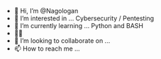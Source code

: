 - 👋 Hi, I’m @Nagologan
- 👀 I’m interested in ... Cybersecurity / Pentesting 
- 🌱 I’m currently learning ... Python and BASH
- :technologist: 
- 💞️ I’m looking to collaborate on ... 
- 📫 How to reach me ... 

<!---
Nagologan/Nagologan is a ✨ special ✨ repository because its `README.md` (this file) appears on your GitHub profile.
You can click the Preview link to take a look at your changes.
--->
